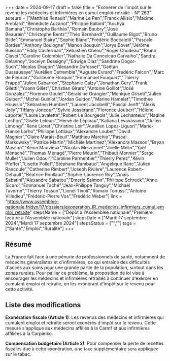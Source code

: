 +++
date = 2024-09-17
draft = false
title = "Exonérer de l’impôt sur le revenu les médecins et infirmières en cumul emploi-retraite - N° 263"
auteurs = ["Matthias Renault","Marine Le Pen","Franck Allisio","Maxime Amblard","Bénédicte Auzanot","Philippe Ballard","Anchya Bamana","Christophe Barthès","Romain Baubry","José Beaurain","Christophe Bentz","Théo Bernhardt","Guillaume Bigot","Bruno Bilde","Emmanuel Blairy","Sophie Blanc","Frédéric Boccaletti","Pascale Bordes","Anthony Boulogne","Manon Bouquin","Jorys Bovet","Jérôme Buisson","Eddy Casterman","Sébastien Chenu","Roger Chudeau","Bruno Clavet","Caroline Colombier","Nathalie Da Conceicao Carvalho","Sandra Delannoy","Jocelyn Dessigny","Edwige Diaz","Sandrine Dogor-Such","Nicolas Dragon","Alexandre Dufosset","Gaëtan Dussausaye","Aurélien Dutremble","Auguste Evrard","Frédéric Falcon","Marc de Fleurian","Guillaume Florquin","Emmanuel Fouquart","Thierry Frappé","Julien Gabarron","Stéphanie Galzy","Jonathan Gery","Frank Giletti","Yoann Gillet","Christian Girard","Antoine Golliot","José Gonzalez","Florence Goulet","Géraldine Grangier","Monique Griseti","Julien Guibert","Michel Guiniot","Jordan Guitton","Marine Hamelet","Timothée Houssin","Sébastien Humbert","Laurent Jacobelli","Pascal Jenft","Alexis Jolly","Tiffany Joncour","Sylvie Josserand","Florence Joubert","Hélène Laporte","Laure Lavalette","Robert Le Bourgeois","Julie Lechanteux","Nadine Lechon","Gisèle Lelouis","Hervé de Lépinau","Katiana Levavasseur","Julien Limongi","René Lioret","Christine Loir","Aurélien Lopez-Liguori","Marie-France Lorho","Philippe Lottiaux","Alexandre Loubet","David Magnier","Claire Marais-Beuil","Matthieu Marchio","Pascal Markowsky","Patrice Martin","Michèle Martinez","Alexandra Masson","Bryan Masson","Kévin Mauvieux","Nicolas Meizonnet","Joëlle Mélin","Yaël Ménaché","Thomas Ménagé","Pierre Meurin","Thibaut Monnier","Serge Muller","Julien Odoul","Caroline Parmentier","Thierry Perez","Kévin Pfeffer","Lisette Pollet","Stéphane Rambaud","Angélique Ranc","Julien Rancoule","Catherine Rimbert","Joseph Rivière","Laurence Robert-Dehault","Béatrice Roullaud","Sophie-Laurence Roy","Anaïs Sabatini","Alexandre Sabatou","Emeric Salmon","Philippe Schreck","Anne Sicard","Emmanuel Taché","Jean-Philippe Tanguy","Michaël Taverne","Thierry Tesson","Lionel Tivoli","Romain Tonussi","Antoine Villedieu","Frédéric-Pierre Vos","Frédéric Weber"]
link = "https://www.assemblee-nationale.fr/dyn/17/dossiers/exoneration_IR_medecins_infirmiers_cumul_emploi_retraite"
stepsName = ["Dépôt à l'Assemblée nationale","Première lecture à l'Assemblée nationale"]
stepsDate = ["Mardi 17 septembre 2024","Mardi 17 septembre 2024"]
stepsStatus = ["",""]
tags = ["Santé","Emploi","Ruralité"]
+++

## Résumé

La France fait face à une pénurie de professionnels de santé, notamment de médecins généralistes et d'infirmières, ce qui entraîne des difficultés d'accès aux soins pour une grande partie de la population, surtout dans les zones rurales. Pour pallier ce problème, la proposition de loi vise à encourager les médecins et infirmières retraités à continuer d'exercer en cumulant emploi et retraite, en les exonérant d'impôt sur le revenu pour cette activité.

## Liste des modifications

**Exonération fiscale (Article 1)**: Les revenus des médecins et infirmières qui cumulent emploi et retraite seront exonérés d'impôt sur le revenu. Cette mesure s'applique aux médecins affiliés à la Carmf et aux infirmières affiliées à la Carpimko.

**Compensation budgétaire (Article 2)**: Pour compenser la perte de recettes fiscales due à cette exonération, une taxe supplémentaire sera appliquée sur le tabac.
